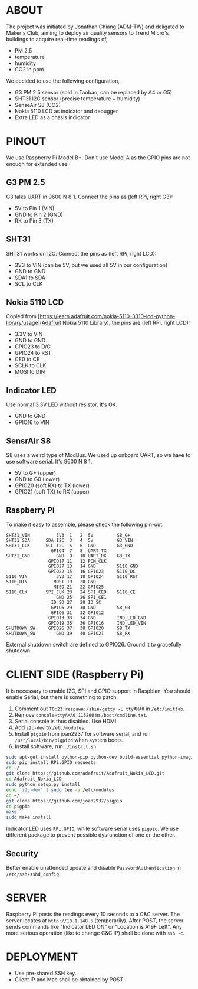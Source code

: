 ABOUT
=====
The project was initiated by Jonathan Chiang (ADM-TW) and deligated to Maker's Club, aiming to deploy air quality sensors to Trend Micro's buildings to acquire real-time readings of,
- PM 2.5
- temperature
- humidity
- CO2 in ppm

We decided to use the following configuration,
- G3 PM 2.5 sensor (sold in Taobao, can be replaced by A4 or G5)
- SHT31 I2C sensor (precise temperature + humidity)
- SenseAir S8 (CO2)
- Nokia 5110 LCD as indicator and debugger
- Extra LED as a chasis indicator


PINOUT
======
We use Raspberry Pi Model B+.  Don't use Model A as the GPIO pins are not enough for extended use.

G3 PM 2.5
---------
G3 talks UART in 9600 N 8 1.  Connect the pins as (left RPi, right G3):
- 5V to Pin 1 (VIN)
- GND to Pin 2 (GND)
- RX to Pin 5 (TX)

SHT31
-----
SHT31 works on I2C.  Connect the pins as (left RPi, right LCD):
- 3V3 to VIN (can be 5V, but we used all 5V in our configuration)
- GND to GND
- SDA1 to SDA
- SCL to CLK

Nokia 5110 LCD
--------------
Copied from [https://learn.adafruit.com/nokia-5110-3310-lcd-python-library/usage](Adafruit Nokia 5110 Library), the pins are (left RPi, right LCD):
- 3.3V to VIN
- GND to GND
- GPIO23 to D/C
- GPIO24 to RST
- CE0 to CE
- SCLK to CLK
- MOSI to DIN

Indicator LED
-------------
Use normal 3.3V LED without resistor.  It's OK.
- GND to GND
- GPIO16 to VIN

SensrAir S8
-----------
S8 uses a weird type of ModBus.  We used up onboard UART, so we have to use software serial.  It's 9600 N 8 1.
- 5V to G+ (upper)
- GND to G0 (lower)
- GPIO20 (soft RX) to TX (lower)
- GPIO21 (soft TX) to RX (upper)

Raspberry Pi
------------
To make it easy to assemble, please check the following pin-out.
```
SHT31_VIN          3V3  1   2  5V         S8_G+
SHT31_SDA      SDA I2C  3   4  5V         G3_VIN
SHT31_CLK      SCL I2C  5   6  GND        G3_GND
                 GPIO4  7   8  UART_TX
SHT31_GND          GND  9   10 UART_RX    G3_TX
                GPIO17 11   12 PCM_CLK
                GPIO27 13   14 GND        5110_GND
                GPIO22 15   16 GPIO23     5110_DC
5110_VIN           3V3 17   18 GPIO24     5110_RST
5110_DIN          MOSI 19   20 GND
                  MISO 21   22 GPIO25
5110_CLK       SPI_CLK 23   24 SPI_CE0    5110_CE
                   GND 25   26 SPI_CE1
                 ID_SD 27   28 ID_SC
                 GPIO5 29   30 GND        S8_G0
                 GPIO6 31   32 GPIO12
                GPIO13 33   34 GND        IND_LED_GND
                GPIO19 35   36 GPIO16     IND_LED_VIN
SHUTDOWN_SW     GPIO26 37   38 GPIO20     S8_TX
SHUTDOWN_SW        GND 39   40 GPIO21     S8_RX
```

External shutdown switch are defined to GPIO26.  Ground it to gracefully shutdown.


CLIENT SIDE (Raspberry Pi)
==========================
It is necessary to enable I2C, SPI and GPIO support in Raspbian.  You should enable Serial, but there is something to patch.

1. Comment out `T0:23:respawn:/sbin/getty -L ttyAMA0` in `/etc/inittab`.
2. Remove `console=ttyAMA0,115200` in `/boot/cmdline.txt`.
3. Serial console is thus disabled.  Use HDMI.
4. Add `i2c-dev` to `/etc/modules`.
5. Install `pigpio` from joan2937 for software serial, and run `/usr/local/bin/pigpiod` when system boots.
6. Install software, run `./install.sh`

```bash
sudo apt-get install python-pip python-dev build-essential python-imaging git python-smbus i2c-tools supervisord
sudo pip install RPi.GPIO requests
cd ~/
git clone https://github.com/adafruit/Adafruit_Nokia_LCD.git
cd Adafruit_Nokia_LCD
sudo python setup.py install
echo 'i2c-dev' | sudo tee -a /etc/modules
cd ~/
git clone https://github.com/joan2937/pigpio
cd pigpio
make
sudo make install
```

Indicator LED uses `RPi.GPIO`, while software serial uses `pigpio`.  We use different package to prevent possible dysfunction of one or the other.

Security
--------
Better enable unattended update and disable `PasswordAuthentication` in `/etc/ssh/sshd_config`.


SERVER
======
Raspberry Pi posts the readings every 10 seconds to a C&C server.  The server locates at `http://10.1.148.5` (temporarily).
After POST, the server sends commands like "Indicator LED ON" or "Location is A19F Left".  Any more serious operation (like to change C&C IP) shall be done with `ssh -c`.


DEPLOYMENT
==========
- Use pre-shared SSH key.
- Client IP and Mac shall be obtained by POST.
